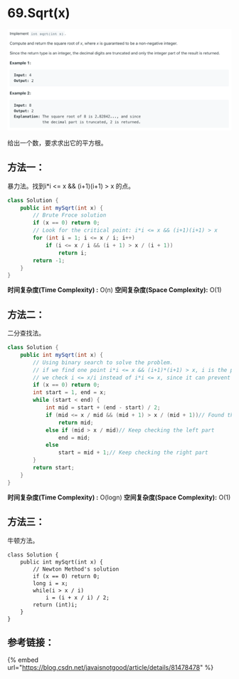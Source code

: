 # 69.Sqrt\(x\)

![](.gitbook/assets/image%20%2825%29.png)

给出一个数，要求求出它的平方根。

## 方法一：

暴力法。找到i\*i &lt;= x && \(i+1\)\(i+1\) &gt; x 的点。

```java
class Solution {
    public int mySqrt(int x) {
        // Brute Froce solution
        if (x == 0) return 0;
        // Look for the critical point: i*i <= x && (i+1)(i+1) > x
        for (int i = 1; i <= x / i; i++) 		
            if (i <= x / i && (i + 1) > x / (i + 1))
                return i;		
        return -1;
    }
}
```

**时间复杂度\(Time Complexity\) :** O\(n\)          **空间复杂度\(Space Complexity\):** O\(1\)

## 方法二：

二分查找法。

```java
class Solution {
    public int mySqrt(int x) {
        // Using binary search to solve the problem.
        // if we find one point i*i <= x && (i+1)*(i+1) > x, i is the point
        // we check i <= x/i instead of i*i <= x, since it can prevent overflow
        if (x == 0) return 0;
        int start = 1, end = x;
        while (start < end) { 
            int mid = start + (end - start) / 2;
            if (mid <= x / mid && (mid + 1) > x / (mid + 1))// Found the result
                return mid; 
            else if (mid > x / mid)// Keep checking the left part
                end = mid;
            else
                start = mid + 1;// Keep checking the right part
        }
        return start;
    }
}
```

**时间复杂度\(Time Complexity\) :** O\(logn\)          **空间复杂度\(Space Complexity\):** O\(1\)

## 方法三：

牛顿方法。

```text
class Solution {
    public int mySqrt(int x) {
        // Newton Method's solution
        if (x == 0) return 0;
        long i = x;
        while(i > x / i)  
            i = (i + x / i) / 2;	    	
        return (int)i;
    }
}
```

## 参考链接：

{% embed url="https://blog.csdn.net/javaisnotgood/article/details/81478478" %}




